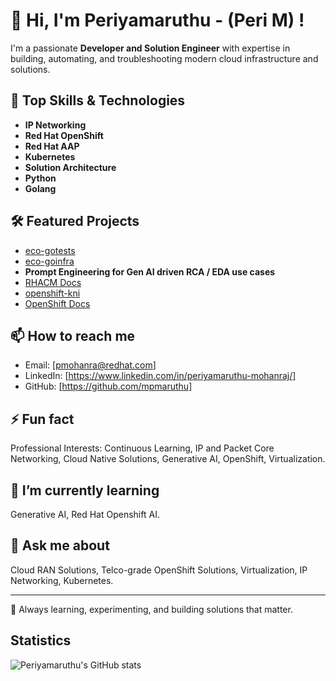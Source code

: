 # 👋 Hi, I'm Periyamaruthu - (Peri M) !

I'm a passionate **Developer and Solution Engineer** with expertise in building, automating, and troubleshooting modern cloud infrastructure and solutions.

## 🚀 Top Skills & Technologies

- **IP Networking**
- **Red Hat OpenShift**
- **Red Hat AAP**
- **Kubernetes**
- **Solution Architecture**
- **Python**
- **Golang**

## 🛠️ Featured Projects

- [eco-gotests](https://github.com/mpmaruthu/eco-gotests)
- [eco-goinfra](https://github.com/mpmaruthu/eco-goinfra)
- **Prompt Engineering for Gen AI driven RCA / EDA use cases**
- [RHACM Docs](https://github.com/stolostron/rhacm-docs)
- [openshift-kni](https://github.com/openshift-kni)
- [OpenShift Docs](https://github.com/openshift/openshift-docs)

## 📫 How to reach me

- Email: [pmohanra@redhat.com]
- LinkedIn: [https://www.linkedin.com/in/periyamaruthu-mohanraj/]
- GitHub: [https://github.com/mpmaruthu]

## ⚡ Fun fact

Professional Interests:
Continuous Learning, IP and Packet Core Networking, Cloud Native Solutions, Generative AI, OpenShift, Virtualization. 

## 🌱 I’m currently learning

Generative AI, Red Hat Openshift AI.


## 💬 Ask me about

Cloud RAN Solutions, Telco-grade OpenShift Solutions, Virtualization, IP Networking, Kubernetes.

---

🌱 Always learning, experimenting, and building solutions that matter.

## Statistics

![Periyamaruthu's GitHub stats](https://github-readme-stats.vercel.app/api?username=mpmaruthu&show_icons=true)
